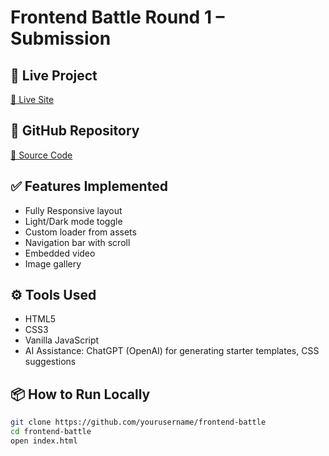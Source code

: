 # Frontend Battle Round 1 – Submission

## 🚀 Live Project
[🔗 Live Site]( https://legendaryslayer.github.io/Frontend-Battle/)

## 📂 GitHub Repository
[🔗 Source Code](https://github.com/LegendarySlayer/Frontend-Battle)

## ✅ Features Implemented
- Fully Responsive layout
- Light/Dark mode toggle
- Custom loader from assets
- Navigation bar with scroll
- Embedded video
- Image gallery

## ⚙️ Tools Used
- HTML5
- CSS3
- Vanilla JavaScript
- AI Assistance: ChatGPT (OpenAI) for generating starter templates, CSS suggestions

## 📦 How to Run Locally
```bash
git clone https://github.com/yourusername/frontend-battle
cd frontend-battle
open index.html
